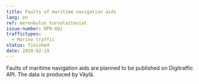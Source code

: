 ```yaml
---
title: Faults of maritime navigation aids
lang: en
ref: merenkulun_turvalaiteviat
issue-number: DPO-881
traffictypes:
  - Marine traffic
status: finished
date: 2020-02-19
---
```


Faults of maritime navigation aids are planned to be published on Digitraffic
API. The data is produced by Väylä.
